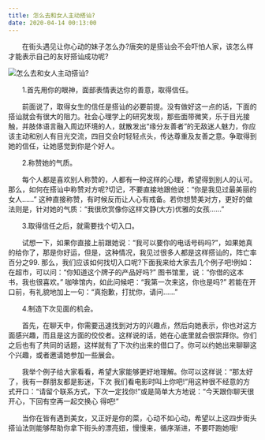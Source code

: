 ```yaml
---
title: 怎么去和女人主动搭讪?
date: 2020-04-14 00:13:00
---
```




　　在街头遇见让你心动的妹子怎么办?唐突的是搭讪会不会吓怕人家，该怎么样才能表示自己的友好搭讪成功呢?

![怎么去和女人主动搭讪?](/img/4272227308a096f95976a7974a83e3a6.jpg)

　　1.首先用你的眼神，面部表情表达你的善意，取得信任。

　　前面说了，取得女生的信任是搭讪的必要前提。没有做好这一点的话，下面的搭讪就会有很大的阻力。社会心理学上的研究发现，那些面带微笑，乐于目光接触，并肢体语言融入周边环境的人，就散发出“缘分友善者”的无敌迷人魅力，你应该主动和别人有目光交流，四目交会时轻轻点头，传达尊重及友善之意。争取得到她的信任，让她感觉到你是个好人。

　　2.称赞她的气质。

　　每个人都是喜欢别人称赞的，人都有一种这样的心理，希望得到别人的认可。那么，如何在搭讪中称赞对方呢?切记，不要直接地跟他说：“你是我见过最美丽的女人……” 这种直接称赞，有时候反而让人心有戒备。若你想赞美对方，更好的做法则是，针对她的气质：“我很欣赏像你这样文静(大方)优雅的女孩……”

　　3.取得信任之后，就需要找个切入口。

　　试想一下，如果你直接上前跟她说：“我可以要你的电话号码吗?”，如果她真的给你了，那是你好运，但是，这种情况，我见过很多人都是这样搭讪的，阵亡率百分之99\. 那么，我们应该如何找切入口呢?下面我来给大家去几个例子吧!例如：在超市，可以问：“你知道这个牌子的产品好吗?” 图书馆里，说：“你借的这本书，我也很喜欢。” 咖啡馆内，如此问候吧：“我第一次来这，你也是吗?” 若能在开口前，有礼貌地加上一句：“真抱歉，打扰你，请问……”

　　4.制造下次见面的机会。

　　首先，在聊天中，你需要迅速找到对方的兴趣点，然后向她表示，你也对这方面感兴趣，而且是这方面的佼佼者。这样说的话，她在心底里就会很崇拜你。你们之后也有了共同的话题，这样就有了下次约出来的借口了。你可以约她出来聊聊这个兴趣，或者邀请她参加一些展会。

　　我举个例子给大家看看，希望大家能够更好地理解。你可以这样说：“那太好了，我有一群朋友都是影迷，下次 我们看电影时叫上你吧!”用这种很不经意的方式开口：“请留个联系方式，下次一定找你!”或是简单大方地说：“今天跟你聊天很开心，下回有空再一起交换心 得吧!”

　　当你在皆有遇到美女，又正好是你的菜，心动不如心动，希望以上这四步街头搭讪法则能够帮助你拿下街头的漂亮妞，慢慢来，循序渐进，不要吓跑她哦!